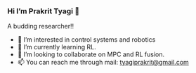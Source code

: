 ### Hi I’m Prakrit Tyagi 👋
A budding researcher!!

- 👀 I’m interested in control systems and robotics 
- 🌱 I’m currently learning RL.
- 💞️ I’m looking to collaborate on MPC and RL fusion.
- 📫 You can reach me through mail: tyagiprakrit@gmail.com

<!---
PrakritTyagi/PrakritTyagi is a ✨ special ✨ repository because its `README.md` (this file) appears on your GitHub profile.
You can click the Preview link to take a look at your changes.
--->
